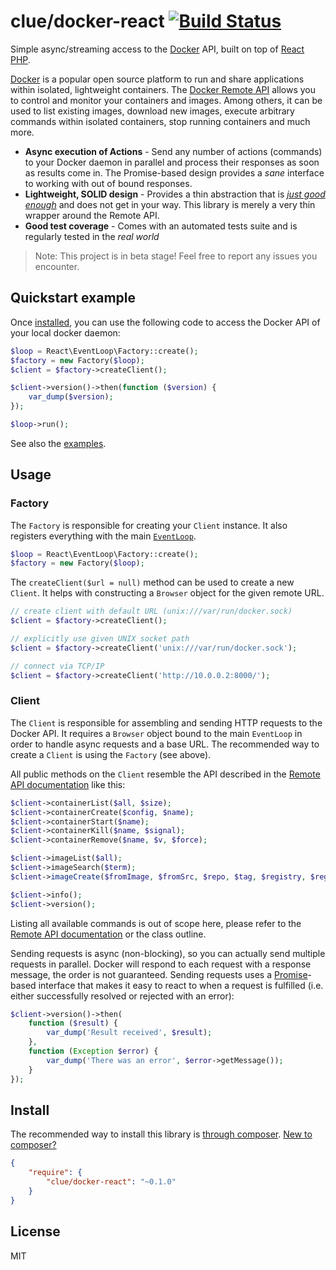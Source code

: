 # clue/docker-react [![Build Status](https://travis-ci.org/clue/php-docker-react.svg?branch=master)](https://travis-ci.org/clue/php-docker-react)

Simple async/streaming access to the [Docker](https://www.docker.com/) API, built on top of [React PHP](http://reactphp.org/).

[Docker](https://www.docker.com/) is a popular open source platform
to run and share applications within isolated, lightweight containers.
The [Docker Remote API](https://docs.docker.com/reference/api/docker_remote_api_v1.15/)
allows you to control and monitor your containers and images.
Among others, it can be used to list existing images, download new images,
execute arbitrary commands within isolated containers, stop running containers and much more.

* **Async execution of Actions** -
  Send any number of actions (commands) to your Docker daemon in parallel and
  process their responses as soon as results come in.
  The Promise-based design provides a *sane* interface to working with out of bound responses.
* **Lightweight, SOLID design** -
  Provides a thin abstraction that is [*just good enough*](http://en.wikipedia.org/wiki/Principle_of_good_enough)
  and does not get in your way.
  This library is merely a very thin wrapper around the Remote API.
* **Good test coverage** -
  Comes with an automated tests suite and is regularly tested in the *real world*

> Note: This project is in beta stage! Feel free to report any issues you encounter.

## Quickstart example

Once [installed](#install), you can use the following code to access the
Docker API of your local docker daemon:

```php
$loop = React\EventLoop\Factory::create();
$factory = new Factory($loop);
$client = $factory->createClient();

$client->version()->then(function ($version) {
    var_dump($version);
});

$loop->run();
```

See also the [examples](examples).

## Usage

### Factory

The `Factory` is responsible for creating your `Client` instance.
It also registers everything with the main [`EventLoop`](https://github.com/reactphp/event-loop#usage).

```php
$loop = React\EventLoop\Factory::create();
$factory = new Factory($loop);
```

The `createClient($url = null)` method can be used to create a new `Client`.
It helps with constructing a `Browser` object for the given remote URL.

```php
// create client with default URL (unix:///var/run/docker.sock)
$client = $factory->createClient();

// explicitly use given UNIX socket path
$client = $factory->createClient('unix:///var/run/docker.sock');

// connect via TCP/IP
$client = $factory->createClient('http://10.0.0.2:8000/');
```

### Client

The `Client` is responsible for assembling and sending HTTP requests to the Docker API.
It requires a `Browser` object bound to the main `EventLoop` in order to handle async requests and a base URL.
The recommended way to create a `Client` is using the `Factory` (see above).

All public methods on the `Client` resemble the API described in the [Remote API documentation](https://docs.docker.com/reference/api/docker_remote_api_v1.15/) like this:

```php
$client->containerList($all, $size);
$client->containerCreate($config, $name);
$client->containerStart($name);
$client->containerKill($name, $signal);
$client->containerRemove($name, $v, $force);

$client->imageList($all);
$client->imageSearch($term);
$client->imageCreate($fromImage, $fromSrc, $repo, $tag, $registry, $registryAuth);

$client->info();
$client->version();
```

Listing all available commands is out of scope here, please refer to the [Remote API documentation](https://docs.docker.com/reference/api/docker_remote_api_v1.15/) or the class outline.

Sending requests is async (non-blocking), so you can actually send multiple requests in parallel.
Docker will respond to each request with a response message, the order is not guaranteed.
Sending requests uses a [Promise](https://github.com/reactphp/promise)-based interface that makes it easy to react to when a request is fulfilled (i.e. either successfully resolved or rejected with an error):

```php
$client->version()->then(
    function ($result) {
        var_dump('Result received', $result);
    },
    function (Exception $error) {
        var_dump('There was an error', $error->getMessage());
    }
});
```

## Install

The recommended way to install this library is [through composer](http://getcomposer.org). [New to composer?](http://getcomposer.org/doc/00-intro.md)

```JSON
{
    "require": {
        "clue/docker-react": "~0.1.0"
    }
}
```

## License

MIT
